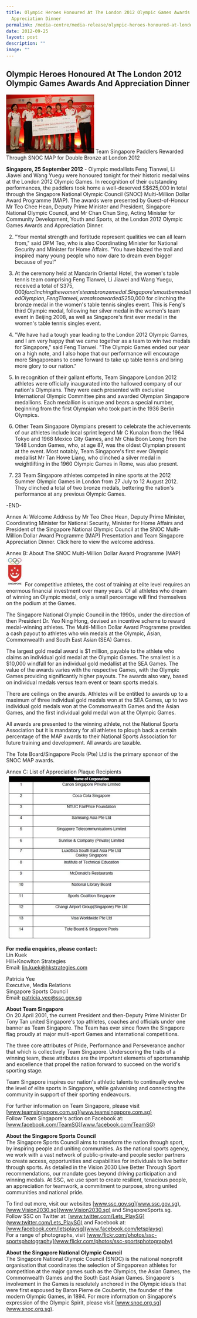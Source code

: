 ```yaml
---
title: Olympic Heroes Honoured At The London 2012 Olympic Games Awards And
  Appreciation Dinner
permalink: /media-centre/media-release/olympic-heroes-honoured-at-london-2012-olympic-games-awards-and-dinner/
date: 2012-09-25
layout: post
description: ""
image: ""
---
```

## **Olympic Heroes Honoured At The London 2012 Olympic Games Awards And Appreciation Dinner**

![](/images/Media%20Centre/Media%20Release/2012/Sep/OLYMPICHEROESHONOUREDATTHELONDON2012OLYMPICGAMESAWARDSAPPRECIATIONDINNERMainPar0042Imagegif.gif)
Team Singapore Paddlers Rewarded Through SNOC MAP for Double Bronze at London 2012
	
**Singapore, 25 September 2012** - Olympic medallists Feng Tianwei, Li Jiawei and Wang Yuegu were honoured tonight for their historic medal wins at the London 2012 Olympic Games. In recognition of their outstanding performances, the paddlers took home a well-deserved S$625,000 in total through the Singapore National Olympic Council (SNOC) Multi-Million Dollar Award Programme (MAP). The awards were presented by Guest-of-Honour Mr Teo Chee Hean, Deputy Prime Minister and President, Singapore National Olympic Council, and Mr Chan Chun Sing, Acting Minister for Community Development, Youth and Sports, at the London 2012 Olympic Games Awards and Appreciation Dinner.

2. "Your mental strength and fortitude represent qualities we can all learn from," said DPM Teo, who is also Coordinating Minister for National Security and Minister for Home Affairs. "You have blazed the trail and inspired many young people who now dare to dream even bigger because of you!"

3. At the ceremony held at Mandarin Oriental Hotel, the women's table tennis team comprising Feng Tianwei, Li Jiawei and Wang Yuegu, received a total of S$375,000 for clinching the women's team bronze medal. Singapore's most bemedalled Olympian, Feng Tianwei, was also awarded S$250,000 for clinching the bronze medal in the women's table tennis singles event. This is Feng's third Olympic medal, following her silver medal in the women's team event in Beijing 2008, as well as Singapore's first ever medal in the women's table tennis singles event.

4. "We have had a tough year leading to the London 2012 Olympic Games, and I am very happy that we came together as a team to win two medals for Singapore," said Feng Tianwei. "The Olympic Games ended our year on a high note, and I also hope that our performance will encourage more Singaporeans to come forward to take up table tennis and bring more glory to our nation."

5. In recognition of their gallant efforts, Team Singapore London 2012 athletes were officially inaugurated into the hallowed company of our nation's Olympians. They were each presented with exclusive International Olympic Committee pins and awarded Olympian Singapore medallions. Each medallion is unique and bears a special number, beginning from the first Olympian who took part in the 1936 Berlin Olympics.

6. Other Team Singapore Olympians present to celebrate the achievements of our athletes include local sprint legend Mr C Kunalan from the 1964 Tokyo and 1968 Mexico City Games, and Mr Chia Boon Leong from the 1948 London Games, who, at age 87, was the oldest Olympian present at the event. Most notably, Team Singapore's first ever Olympic medallist Mr Tan Howe Liang, who clinched a silver medal in weightlifting in the 1960 Olympic Games in Rome, was also present.

7. 23 Team Singapore athletes competed in nine sports at the 2012 Summer Olympic Games in London from 27 July to 12 August 2012. They clinched a total of two bronze medals, bettering the nation's performance at any previous Olympic Games.

-END-

Annex A: Welcome Address by Mr Teo Chee Hean, Deputy Prime Minister, Coordinating Minister for National Security, Minister for Home Affairs and President of the Singapore National Olympic Council at the SNOC Multi-Million Dollar Award Programme (MAP) Presentation and Team Singapore Appreciation Dinner. 
Click here to view the welcome address.

Annex B: About The SNOC Multi-Million Dollar Award Programme (MAP)
![](/images/Media%20Centre/Media%20Release/2012/Sep/OLYMPICHEROESHONOUREDATTHELONDON2012OLYMPICGAMESAWARDSAPPRECIATIONDINNERMainPar0048Imagegif.gif)
For competitive athletes, the cost of training at elite level requires an enormous financial investment over many years. Of all athletes who dream of winning an Olympic medal, only a small percentage will find themselves on the podium at the Games.

The Singapore National Olympic Council in the 1990s, under the direction of then President Dr. Yeo Ning Hong, devised an incentive scheme to reward medal-winning athletes. The Multi-Million Dollar Award Programme provides a cash payout to athletes who win medals at the Olympic, Asian, Commonwealth and South East Asian (SEA) Games.

The largest gold medal award is $1 million, payable to the athlete who claims an individual gold medal at the Olympic Games. The smallest is a $10,000 windfall for an individual gold medallist at the SEA Games. The value of the awards varies with the respective Games, with the Olympic Games providing significantly higher payouts. The awards also vary, based on individual medals versus team event or team sports medals.

There are ceilings on the awards. Athletes will be entitled to awards up to a maximum of three individual gold medals won at the SEA Games, up to two individual gold medals won at the Commonwealth Games and the Asian Games, and the first individual gold medal won at the Olympic Games.

All awards are presented to the winning athlete, not the National Sports Association but it is mandatory for all athletes to plough back a certain percentage of the MAP awards to their National Sports Association for future training and development. All awards are taxable.

The Tote Board/Singapore Pools (Pte) Ltd is the primary sponsor of the SNOC MAP awards.

Annex C: List of Appreciation Plaque Recipients
![](/images/Media%20Centre/Media%20Release/2012/Sep/OLYMPICHEROESHONOUREDATTHELONDON2012OLYMPICGAMESAWARDSAPPRECIATIONDINNERMainPar0054Imagegif.gif)

**For media enquiries, please contact:**
<br>
Lin Kuek
<br>Hill+Knowlton Strategies
<br>Email: [lin.kuek@hkstrategies.com](lin.kuek@hkstrategies.com)

Patricia Yee
<br>Executive, Media Relations
<br>Singapore Sports Council
<br>Email: [patricia_yee@ssc.gov.sg](patricia_yee@ssc.gov.sg)

**About Team Singapore**
<br>
On 20 April 2001, the current President and then-Deputy Prime Minister Dr Tony Tan united Singapore's top athletes, coaches and officials under one banner as Team Singapore. The Team has ever since flown the Singapore flag proudly at major multi-sport Games and international competitions.

The three core attributes of Pride, Performance and Perseverance anchor that which is collectively Team Singapore. Underscoring the traits of a winning team, these attributes are the important elements of sportsmanship and excellence that propel the nation forward to succeed on the world's sporting stage.

Team Singapore inspires our nation's athletic talents to continually evolve the level of elite sports in Singapore, while galvanising and connecting the community in support of their sporting endeavours.

For further information on Team Singapore, please visit [www.teamsingapore.com.sg](www.teamsingapore.com.sg)
<br>
Follow Team Singapore's action on Facebook at: [www.facebook.com/TeamSG](www.facebook.com/TeamSG)

**About the Singapore Sports Council**
<br>
The Singapore Sports Council aims to transform the nation through sport, by inspiring people and uniting communities. As the national sports agency, we work with a vast network of public-private-and people sector partners to create access, opportunities and capabilities for individuals to live better through sports. As detailed in the Vision 2030 Live Better Through Sport recommendations, our mandate goes beyond driving participation and winning medals. At SSC, we use sport to create resilient, tenacious people, an appreciation for teamwork, a commitment to purpose, strong united communities and national pride.

To find out more, visit our websites [www.ssc.gov.sg](www.ssc.gov.sg), [www.Vision2030.sg](www.Vision2030.sg) and SingaporeSports.sg.
<br>
Follow SSC on Twitter at: [www.twitter.com/Lets_PlaySG](www.twitter.com/Lets_PlaySG) and Facebook at: [www.facebook.com/letsplaysg](www.facebook.com/letsplaysg)
<br>
For a range of photographs, visit [www.flickr.com/photos/ssc-sportsphotography](www.flickr.com/photos/ssc-sportsphotography)

**About the Singapore National Olympic Council**
<br>
The Singapore National Olympic Council (SNOC) is the national nonprofit organisation that coordinates the selection of Singaporean athletes for competition at the major games such as the Olympics, the Asian Games, the Commonwealth Games and the South East Asian Games. Singapore's involvement in the Games is resolutely anchored in the Olympic ideals that were first espoused by Baron Pierre de Coubertin, the founder of the modern Olympic Games, in 1894. For more information on Singapore's expression of the Olympic Spirit, please visit [www.snoc.org.sg](www.snoc.org.sg).